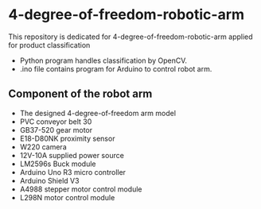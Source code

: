 # 4-degree-of-freedom-robotic-arm
This repository is dedicated for 4-degree-of-freedom-robotic-arm applied for product classification
- Python program handles classification by OpenCV.
- .ino file contains program for Arduino to control robot arm.

## Component of the robot arm
- The designed 4-degree-of-freedom arm model
- PVC conveyor belt 30
- GB37-520 gear motor
- E18-D80NK proximity sensor
- W220 camera
- 12V-10A supplied power source
- LM2596s Buck module
- Arduino Uno R3 micro controller
- Arduino Shield V3
- A4988 stepper motor control module
- L298N motor control module